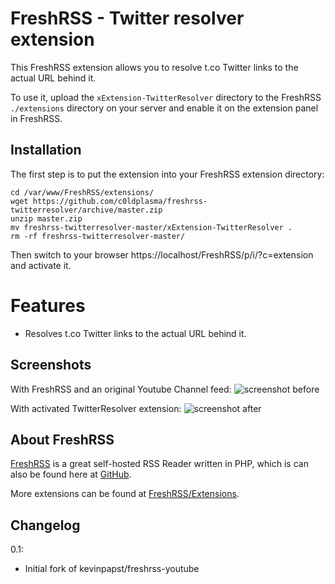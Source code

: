 # FreshRSS - Twitter resolver extension

This FreshRSS extension allows you to resolve t.co Twitter links to the actual URL behind it.

To use it, upload the ```xExtension-TwitterResolver``` directory to the FreshRSS `./extensions` directory on your server and enable it on the extension panel in FreshRSS.

## Installation

The first step is to put the extension into your FreshRSS extension directory:
```
cd /var/www/FreshRSS/extensions/
wget https://github.com/c0ldplasma/freshrss-twitterresolver/archive/master.zip
unzip master.zip
mv freshrss-twitterresolver-master/xExtension-TwitterResolver .
rm -rf freshrss-twitterresolver-master/
```

Then switch to your browser https://localhost/FreshRSS/p/i/?c=extension and activate it.

# Features

- Resolves t.co Twitter links to the actual URL behind it.

## Screenshots

With FreshRSS and an original Youtube Channel feed:
![screenshot before](<url> "Without this extension the t.co link is shown")

With activated TwitterResolver extension:
![screenshot after](<url> "After activating the extension the actual URL is shown")

## About FreshRSS

[FreshRSS](https://freshrss.org/) is a great self-hosted RSS Reader written in PHP, which is can also be found here at [GitHub](https://github.com/FreshRSS/FreshRSS).

More extensions can be found at [FreshRSS/Extensions](https://github.com/FreshRSS/Extensions).

## Changelog

0.1: 
* Initial fork of kevinpapst/freshrss-youtube
